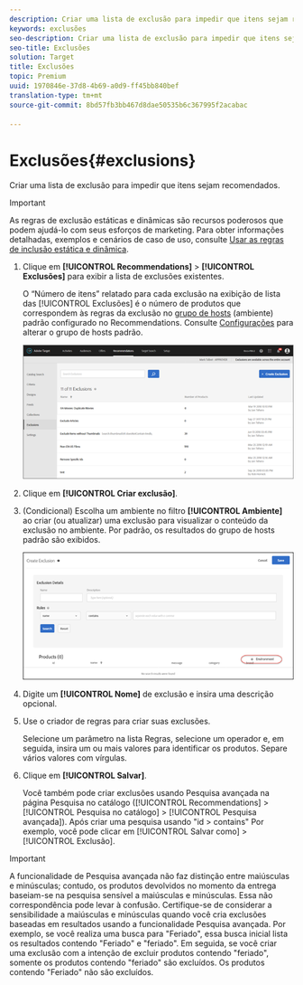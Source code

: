 ```yaml
---
description: Criar uma lista de exclusão para impedir que itens sejam recomendados.
keywords: exclusões
seo-description: Criar uma lista de exclusão para impedir que itens sejam recomendados.
seo-title: Exclusões
solution: Target
title: Exclusões
topic: Premium
uuid: 1970846e-37d8-4b69-a0d9-ff45bb840bef
translation-type: tm+mt
source-git-commit: 8bd57fb3bb467d8dae50535b6c367995f2acabac

---
```



# Exclusões{#exclusions}

Criar uma lista de exclusão para impedir que itens sejam recomendados.

>[!IMPORTANT]
>
>As regras de exclusão estáticas e dinâmicas são recursos poderosos que podem ajudá-lo com seus esforços de marketing. Para obter informações detalhadas, exemplos e cenários de caso de uso, consulte [Usar as regras de inclusão estática e dinâmica](../../c-recommendations/c-algorithms/use-dynamic-and-static-inclusion-rules.md#concept_4CB5C0FA705D4E449BD0B37B3D987F9F).

1. Clique em **[!UICONTROL Recommendations]** &gt; **[!UICONTROL Exclusões]** para exibir a lista de exclusões existentes.

   O “Número de itens” relatado para cada exclusão na exibição de lista das [!UICONTROL Exclusões] é o número de produtos que correspondem às regras da exclusão no [grupo de hosts](/help/administrating-target/hosts.md) (ambiente) padrão configurado no Recommendations. Consulte [Configurações](../../c-recommendations/plan-implement.md#concept_C1E1E2351413468692D6C21145EF0B84) para alterar o grupo de hosts padrão.

   ![](assets/exclusions_list.png)

1. Clique em **[!UICONTROL Criar exclusão]**.

1. (Condicional) Escolha um ambiente no filtro **[!UICONTROL Ambiente]** ao criar (ou atualizar) uma exclusão para visualizar o conteúdo da exclusão no ambiente. Por padrão, os resultados do grupo de hosts padrão são exibidos.

   ![Criar exclusão](/help/c-recommendations/c-products/assets/CreateExclusion.png)

1. Digite um **[!UICONTROL Nome]** de exclusão e insira uma descrição opcional.

1. Use o criador de regras para criar suas exclusões.

   Selecione um parâmetro na lista Regras, selecione um operador e, em seguida, insira um ou mais valores para identificar os produtos. Separe vários valores com vírgulas.

1. Clique em **[!UICONTROL Salvar]**.

   Você também pode criar exclusões usando Pesquisa avançada na página Pesquisa no catálogo ([!UICONTROL Recommendations] &gt; [!UICONTROL Pesquisa no catálogo] &gt; [!UICONTROL Pesquisa avançada]). Após criar uma pesquisa usando "id &gt; contains" Por exemplo, você pode clicar em [!UICONTROL Salvar como] &gt; [!UICONTROL Exclusão].

>[!IMPORTANT]
>
>A funcionalidade de Pesquisa avançada não faz distinção entre maiúsculas e minúsculas; contudo, os produtos devolvidos no momento da entrega baseiam-se na pesquisa sensível a maiúsculas e minúsculas. Essa não correspondência pode levar à confusão. Certifique-se de considerar a sensibilidade a maiúsculas e minúsculas quando você cria exclusões baseadas em resultados usando a funcionalidade Pesquisa avançada. Por exemplo, se você realiza uma busca para "Feriado", essa busca inicial lista os resultados contendo "Feriado" e "feriado". Em seguida, se você criar uma exclusão com a intenção de excluir produtos contendo "feriado", somente os produtos contendo "feriado" são excluídos. Os produtos contendo "Feriado" não são excluídos.